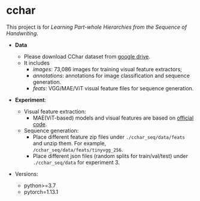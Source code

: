 # cchar
This project is for *Learning Part-whole Hierarchies from the Sequence of Handwriting*.

- **Data**
  - Please download CChar dataset from [google drive](https://drive.google.com/drive/folders/1TbChyaGb5_XIAyeK70mkOajRZVZ8vNVO).
  - It includes 
    - $images$: 73,086 images for training visual feature extractors;
    - $annotations$: annotations for image classification and sequence generation.
    - $feats$: VGG/MAE/ViT visual feature files for sequence generation.

- **Experiment**:
  - Visual feature extraction:
    - MAE(ViT-based) models and visual features are based on [official code](https://github.com/facebookresearch/mae).
  - Sequence generation:
    - Place different feature zip files under `./cchar_seq/data/feats` and unzip them. For example, `/cchar_seq/data/feats/tinyvgg_256`.
    - Place different json files (random splits for train/val/test) under `./cchar_seq/data` for experiment 3. 

- Versions:
  - python>=3.7
  - pytorch=1.13.1